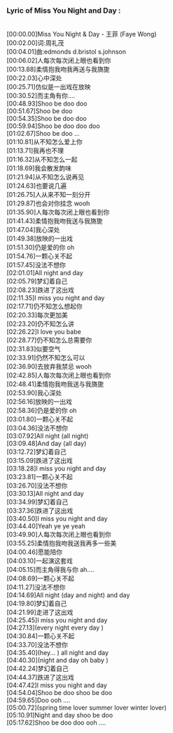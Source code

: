 <h3>Lyric of Miss You Night and Day :</h3><p><br>[00:00.00]Miss You Night & Day - 王菲 (Faye Wong)
<br>[00:02.00]词:周礼茂
<br>[00:04.01]曲:edmonds d.bristol s.johnson
<br>[00:06.02]人每次每次闭上眼也看到你
<br>[00:13.88]柔情抱我吻我再送与我旖旎
<br>[00:22.03]心中深处
<br>[00:25.71]仿似是一出戏在放映
<br>[00:30.52]而主角有你....
<br>[00:48.93]Shoo be doo doo
<br>[00:51.67]Shoo be doo
<br>[00:54.35]Shoo be doo doo
<br>[00:59.94]Shoo be doo doo doo
<br>[01:02.67]Shoo be doo ...
<br>[01:10.81]从不知怎么爱上你
<br>[01:13.71]我再也不理
<br>[01:16.32]从不知怎么一起
<br>[01:18.69]我会散发韵味
<br>[01:21.94]从不知怎么说再见
<br>[01:24.63]也要说几遍
<br>[01:26.75]人从来不知一刻分开
<br>[01:29.87]也会对你挂念 wooh
<br>[01:35.90]人每次每次闭上眼也看到你
<br>[01:41.43]柔情抱我吻我送与我旖旎
<br>[01:47.04]我心深处
<br>[01:49.38]放映的一出戏
<br>[01:51.30]仍是爱的你 oh
<br>[01:54.76]一颗心关不起
<br>[01:57.45]没法不想你
<br>[02:01.01]All night and day
<br>[02:05.79]梦幻着自己
<br>[02:08.23]跌进了这出戏
<br>[02:11.35]I miss you night and day
<br>[02:17.71]仍不知怎么想起你
<br>[02:20.33]每次更加美
<br>[02:23.20]仍不知怎么讲
<br>[02:26.22]I love you babe
<br>[02:28.77]仍不知怎么总需要你
<br>[02:31.83]似要空气
<br>[02:33.91]仍然不知怎么可以
<br>[02:36.90]去放弃我禁忌 wooh
<br>[02:42.85]人每次每次闭上眼也看到你
<br>[02:48.41]柔情抱我吻我送与我旖旎
<br>[02:53.90]我心深处
<br>[02:56.16]放映的一出戏
<br>[02:58.36]仍是爱的你 oh
<br>[03:01.80]一颗心关不起
<br>[03:04.36]没法不想你
<br>[03:07.92]All night (all night)
<br>[03:09.48]And day (all day)
<br>[03:12.72]梦幻着自己
<br>[03:15.09]跌进了这出戏
<br>[03:18.28]I miss you night and day
<br>[03:23.81]一颗心关不起
<br>[03:26.70]没法不想你
<br>[03:30.13]All night and day
<br>[03:34.99]梦幻着自己
<br>[03:37.36]跌进了这出戏
<br>[03:40.50]I miss you night and day
<br>[03:44.40]Yeah  ye ye yeah
<br>[03:49.90]人每次每次闭上眼也看到你
<br>[03:55.25]柔情抱我吻我送我再多一些美
<br>[04:00.46]愿能陪你
<br>[04:03.10]一起演这套戏
<br>[04:05.15]而主角得我与你 ah....
<br>[04:08.69]一颗心关不起
<br>[04:11.27]没法不想你
<br>[04:14.69]All night (day and night) and day
<br>[04:19.80]梦幻着自己
<br>[04:21.99]走进了这出戏
<br>[04:25.45]I miss you night and day
<br>[04:27.13](every night  every day )
<br>[04:30.84]一颗心关不起
<br>[04:33.70]没法不想你
<br>[04:35.40](hey... ) all night and day
<br>[04:40.30](night and day  oh  baby )
<br>[04:42.24]梦幻着自己
<br>[04:44.37]跌进了这出戏
<br>[04:47.42]I miss you night and day
<br>[04:54.04]Shoo be doo  shoo be doo 
<br>[04:59.65]Doo ooh ....
<br>[05:00.72](spring time lover summer lover winter lover)
<br>[05:10.91]Night and day shoo be doo
<br>[05:17.62]Shoo be doo  doo ooh ....
</p>
